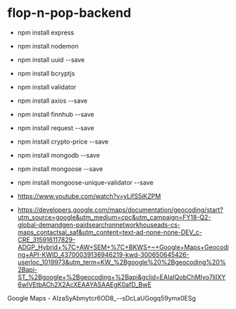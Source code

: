 # flop-n-pop-backend

- npm install express
- npm install nodemon
- npm install uuid --save
- npm install bcryptjs
- npm install validator
- npm install axios --save 
- npm install finnhub --save
- npm install request --save
- npm install crypto-price --save
- npm install mongodb --save
- npm install mongoose --save
- npm install mongoose-unique-validator --save

- https://www.youtube.com/watch?v=yLjfS5iKZPM


- https://developers.google.com/maps/documentation/geocoding/start?utm_source=google&utm_medium=cpc&utm_campaign=FY18-Q2-global-demandgen-paidsearchonnetworkhouseads-cs-maps_contactsal_saf&utm_content=text-ad-none-none-DEV_c-CRE_315916117829-ADGP_Hybrid+%7C+AW+SEM+%7C+BKWS+~+Google+Maps+Geocoding+API-KWID_43700039136946219-kwd-300650645426-userloc_1019973&utm_term=KW_%2Bgoogle%20%2Bgeocoding%20%2Bapi-ST_%2Bgoogle+%2Bgeocoding+%2Bapi&gclid=EAIaIQobChMIyo7liIXY6wIVEtbACh2X2AcXEAAYASAAEgK0afD_BwE


Google Maps - AIzaSyAbmytcr6OD8_--sDcLaUGogq59ymx0ESg
